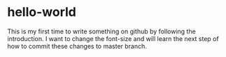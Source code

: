 # hello-world
  This is my first time to write something on github by following the introduction. I want to change the font-size and will learn the next step of how to commit these changes to master branch.
